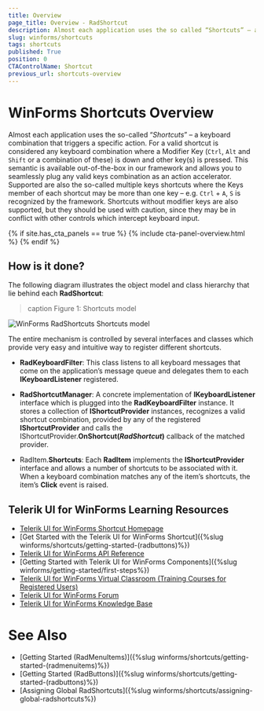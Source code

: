 ```yaml
---
title: Overview
page_title: Overview - RadShortcut
description: Almost each application uses the so called “Shortcuts” – a keyboard combination that triggers a specific action.
slug: winforms/shortcuts
tags: shortcuts
published: True
position: 0
CTAControlName: Shortcut
previous_url: shortcuts-overview
---
```


# WinForms Shortcuts Overview

Almost each application uses the so-called “*Shortcuts*” – a keyboard combination that triggers a specific action. For a valid shortcut is considered any keyboard combination where a Modifier Key (`Ctrl`, `Alt` and `Shift` or a combination of these) is down and other key(s) is pressed. This semantic is available out-of-the-box in our framework and allows you to seamlessly plug any valid keys combination as an action accelerator. Supported are also the so-called multiple keys shortcuts where the Keys member of each shortcut may be more than one key – e.g. `Ctrl` + `A`, `S` is recognized by the framework. Shortcuts without modifier keys are also supported, but they should be used with caution, since they may be in conflict with other controls which intercept keyboard input.

{% if site.has_cta_panels == true %}
{% include cta-panel-overview.html %}
{% endif %}

## How is it done?

The following diagram illustrates the object model and class hierarchy that lie behind each **RadShortcut**:

>caption Figure 1: Shortcuts model

![WinForms RadShortcuts Shortcuts model](images/ShortcutsStructure001.png)

The entire mechanism is controlled by several interfaces and classes which provide very easy and intuitive way to register different shortcuts.

* __RadKeyboardFilter__: This class listens to all keyboard messages that come on the application’s message queue and delegates them to each **IKeyboardListener** registered.

* __RadShortcutManager__: A concrete implementation of **IKeyboardListener** interface which is plugged into the **RadKeyboardFilter** instance. It stores a collection of **IShortcutProvider** instances, recognizes a valid shortcut combination, provided by any of the registered **IShortcutProvider** and calls the IShortcutProvider.**OnShortcut(*RadShortcut*)** callback of the matched provider.

* RadItem.__Shortcuts__: Each **RadItem** implements the **IShortcutProvider** interface and allows a number of shortcuts to be associated with it. When a keyboard combination matches any of the item’s shortcuts, the item’s **Click** event is raised.


## Telerik UI for WinForms Learning Resources
* [Telerik UI for WinForms Shortcut Homepage](https://www.telerik.com/products/winforms/shortcuts.aspx)
* [Get Started with the Telerik UI for WinForms Shortcut]({%slug winforms/shortcuts/getting-started-(radbuttons)%})
* [Telerik UI for WinForms API Reference](https://docs.telerik.com/devtools/winforms/api/)
* [Getting Started with Telerik UI for WinForms Components]({%slug winforms/getting-started/first-steps%})
* [Telerik UI for WinForms Virtual Classroom (Training Courses for Registered Users)](https://learn.telerik.com/learn/course/external/view/elearning/17/TelerikUIforWinForms) 
* [Telerik UI for WinForms Forum](https://www.telerik.com/forums/winforms)
* [Telerik UI for WinForms Knowledge Base](https://docs.telerik.com/devtools/winforms/knowledge-base)

# See Also

* [Getting Started (RadMenuItems)]({%slug winforms/shortcuts/getting-started-(radmenuitems)%})	
* [Getting Started (RadButtons)]({%slug winforms/shortcuts/getting-started-(radbuttons)%})	
* [Assigning Global RadShortcuts]({%slug winforms/shortcuts/assigning-global-radshortcuts%})	


